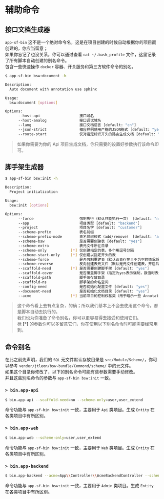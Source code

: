 
# 辅助命令

## 接口文档生成器

`app-sf-bin` 这不是一个绝对命令名，这是在项目创建的时候自动根据你的项目而创建的，你应当留意；  
如果你忘记了也没关系，你可以通过查看 `cat ~/.bash_profile` 文件，这里记录了所有脚本自动创建的别名命令。  
包含一些快速操作 `docker` 容器、开关服务和第三方软件命令的别名。  

```bash
$ app-sf-bin bsw:document -h

Description:
  Auto document with annotation use sphinx

Usage:
  bsw:document [options]

Options:
      --host-api                  接口域名
      --host-analog               接口调试域名
      --lang                      接口文档语言 [default: "cn"]
      --json-strict               相应样例使用严格的JSON格式 [default: "yes"]
      --route-start               仅对指定标识开头的路由生成文档 [default: "api"]
```

> 如果你需要为你的 Api 项目生成文档，你只需要的设置好参数执行该命令即可。

## 脚手架生成器

```bash
$ app-sf-bin bsw:init -h

Description:
  Project initialization

Usage:
  bsw:init [options]

Options:
      --force                     强制执行（默认只能执行一次） [default: "no"]
      --app                       项目类型 [default: "backend"]
      --project                   项目名字 [default: "customer"]
      --scheme-prefix             表名前缀
      --scheme-prefix-mode        表名前缀模式（add/remove） [default: "add"]
      --scheme-bsw                是否需要创建表 [default: "yes"]
      --scheme-extra              表元文件所在目录
      --scheme-only           [*] 仅创建指定的表，多个用逗号分隔
      --scheme-start-only     [*] 仅创建以指定开头的表
      --scheme-force              是否强制重建表（默认该表存在且不为空的情况将忽略） [default: "no"]
      --scheme-reverse            反向创建表元文件（默认是元文件创建表，开启后功能类似备份表结构）
      --scaffold-need         [*] 是否需要创建脚手架 [default: "yes"]
      --scaffold-cover            是否覆盖脚手架（指定为yes表示强制，数值时表示如果已存在并行数小于该数时覆盖） [default: 12]
      --scaffold-path             脚手架存放目录
      --scaffold-ns               脚手架的命名空间
      --config-need               是否初始化配置文件 [default: "yes"]
      --document-need             是否初始化文档目录 [default: "yes"]
      --acme                  [*] 当前项目的控制权基类（用于暗示一些 Annotation）
```

> 这个命令看上去有点复杂，的确；所以我们基本上不会去使用这个命令，都是脚本自动去执行的。  
> 我们也为你准备了命令别名，你可以更容易得去接受和使用它们。  
> 标 **[\*]** 的参数你可以多留意它们，你在使用以下别名命令时可能需要经常用到。  

## 命令别名

在此之前先声明，我们的 `SQL` 元文件默认存放目录是 `src/Module/Scheme/`，你可以参考 `vender/jtleon/bsw-bundle/Commond/scheme/` 中的元文件。  
如果这个目录你修改了，以下的别名命令可能有些参数需要手动修改。  
并且这些别名命令的参数与 `app-sf-bin bsw:init` 一致。
    
### `> bin.app-api`

```bash
$ bin.app-api --scaffold-need=no --scheme-only=user,user_extend
```

命令功能与 `app-sf-bin bsw:init` 一致，主要用于 `Api` 类项目。生成 `Entity` 在各类项目中有所区别。

### `> bin.app-web`

```bash
$ bin.app-web --scheme-only=user,user_extend
```

命令功能与 `app-sf-bin bsw:init` 一致，主要用于 `Web` 类项目。生成 `Entity` 在各类项目中有所区别。

### `> bin.app-backend`

```bash
$ bin.app-backend --acme=App\\Controller\\AcmeBackendController --scheme-only=user
```

命令功能与 `app-sf-bin bsw:init` 一致，主要用于 `Admin` 类项目。生成 `Entity` 在各类项目中有所区别。


